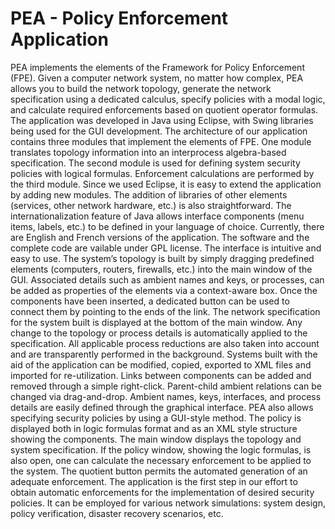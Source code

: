 # PEA - Policy Enforcement Application
PEA implements the elements of the Framework for Policy Enforcement (FPE). Given a computer network system, no matter how complex, PEA allows you to build the network topology, generate the network specification using a dedicated calculus, specify policies with a modal logic, and calculate required enforcements based on quotient operator formulas.
The application was developed in Java using Eclipse, with Swing libraries being used for the GUI development. The architecture of our application contains three modules that implement the elements of FPE. One module translates topology information into an interprocess algebra-based specification. The second module is used for defining system security policies with logical formulas. Enforcement calculations are performed by the third module. Since we used Eclipse, it is easy to extend the application by adding new modules. The addition of libraries of other elements (services, other network hardware, etc.) is also straightforward. The internationalization feature of Java allows interface components (menu items, labels, etc.) to be defined in your language of choice. Currently, there are English and French versions of the application. The software and the complete code are vailable under GPL license.
The interface is intuitive and easy to use. The system’s topology is built by simply dragging predefined elements (computers, routers, firewalls, etc.) into the main window of the GUI. Associated details such as ambient names and keys, or processes, can be added as properties of the elements via a context-aware box. Once the components have been inserted, a dedicated button can be used to connect them by pointing to the ends of the link.
The network specification for the system built is displayed at the bottom of the main window. Any change to the topology or process details is automatically applied to the specification. All applicable process reductions are also taken into account and are transparently performed in the background.
Systems built with the aid of the application can be modified, copied, exported to XML files and imported for re-utilization. Links between components can be added and removed through a simple right-click. Parent-child ambient relations can be changed via drag-and-drop. Ambient names, keys, interfaces, and process details are easily defined through the graphical interface.
PEA also allows specifying security policies by using a GUI-style method. The policy is displayed both in logic formulas format and as an XML style structure showing the components.
The main window displays the topology and system specification. If the policy window, showing the logic formulas, is also open, one can calculate the necessary enforcement to be applied to the system. The quotient button permits the automated generation of an adequate enforcement.
The application is the first step in our effort to obtain automatic enforcements for the implementation of desired security policies. It can be employed for various network simulations: system design, policy verification, disaster recovery scenarios, etc.
